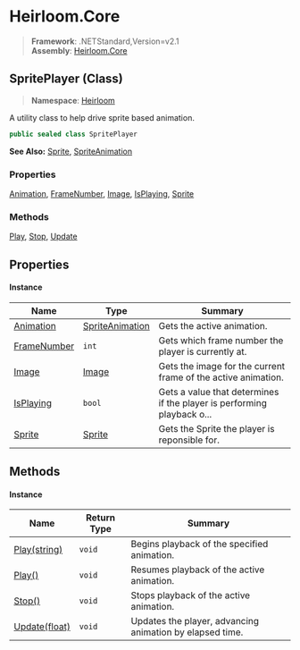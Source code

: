 # Heirloom.Core

> **Framework**: .NETStandard,Version=v2.1  
> **Assembly**: [Heirloom.Core][0]

## SpritePlayer (Class)

> **Namespace**: [Heirloom][0]

A utility class to help drive sprite based animation.

```cs
public sealed class SpritePlayer
```

**See Also:** [Sprite][1], [SpriteAnimation][2]

### Properties

[Animation][3], [FrameNumber][4], [Image][5], [IsPlaying][6], [Sprite][1]

### Methods

[Play][7], [Stop][8], [Update][9]

## Properties

#### Instance

| Name             | Type                 | Summary                                                                |
|------------------|----------------------|------------------------------------------------------------------------|
| [Animation][3]   | [SpriteAnimation][2] | Gets the active animation.                                             |
| [FrameNumber][4] | `int`                | Gets which frame number the player is currently at.                    |
| [Image][5]       | [Image][10]          | Gets the image for the current frame of the active animation.          |
| [IsPlaying][6]   | `bool`               | Gets a value that determines if the player is performing playback o... |
| [Sprite][1]      | [Sprite][11]         | Gets the Sprite the player is reponsible for.                          |

## Methods

#### Instance

| Name               | Return Type | Summary                                                  |
|--------------------|-------------|----------------------------------------------------------|
| [Play(string)][7]  | `void`      | Begins playback of the specified animation.              |
| [Play()][7]        | `void`      | Resumes playback of the active animation.                |
| [Stop()][8]        | `void`      | Stops playback of the active animation.                  |
| [Update(float)][9] | `void`      | Updates the player, advancing animation by elapsed time. |

[0]: ../../Heirloom.Core.md
[1]: SpritePlayer/Sprite.md
[2]: SpriteAnimation.md
[3]: SpritePlayer/Animation.md
[4]: SpritePlayer/FrameNumber.md
[5]: SpritePlayer/Image.md
[6]: SpritePlayer/IsPlaying.md
[7]: SpritePlayer/Play.md
[8]: SpritePlayer/Stop.md
[9]: SpritePlayer/Update.md
[10]: Image.md
[11]: Sprite.md

